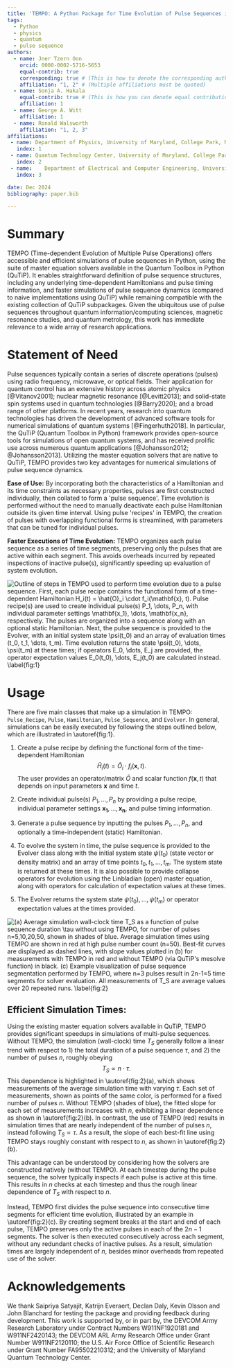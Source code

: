 ```yaml
---
title: 'TEMPO: A Python Package for Time Evolution of Pulse Sequences in QuTiP'
tags:
  - Python
  - physics
  - quantum
  - pulse sequence
authors:
  - name: Jner Tzern Oon
    orcid: 0000-0002-5716-5653
    equal-contrib: true
    corresponding: true # (This is how to denote the corresponding author)
    affiliation: "1, 2" # (Multiple affiliations must be quoted)
  - name: Sonja A. Hakala
    equal-contrib: true # (This is how you can denote equal contributions between multiple authors)
    affiliation: 1
  - name: George A. Witt
    affiliation: 1
  - name: Ronald Walsworth
    affiliation: "1, 2, 3"
affiliations:
 - name: Department of Physics, University of Maryland, College Park, Maryland 20742, USA
   index: 1
 - name: Quantum Technology Center, University of Maryland, College Park, Maryland 20742, USA
   index: 2
 - name:    Department of Electrical and Computer Engineering, University of Maryland, College Park, Maryland 20742, USA
   index: 3

date: Dec 2024
bibliography: paper.bib

---
```



# Summary

TEMPO (Time-dependent Evolution of Multiple Pulse Operations) offers accessible and efficient simulations of pulse sequences in Python, using the suite of master equation solvers available in the Quantum Toolbox in Python (QuTiP). 
It enables straightforward definition of pulse sequence structures, including any underlying time-dependent Hamiltonians and pulse timing information, and faster simulations of pulse sequence dynamics (compared to naive implementations using QuTiP) while remaining compatible with the existing collection of QuTiP subpackages. Given the ubiquitous use of pulse sequences throughout quantum information/computing sciences, magnetic resonance studies, and quantum metrology, this work has immediate relevance to a wide array of research applications.

# Statement of Need
Pulse sequences typically contain a series of discrete operations (pulses) using radio frequency, microwave, or optical fields. Their application for quantum control has an extensive history across atomic physics [@Vitanov2001]; nuclear magnetic resonance [@Levitt2013]; and solid-state spin systems used in quantum technologies [@Barry2020]; and a broad range of other platforms.
In recent years, research into quantum technologies has driven the development of advanced software tools for numerical simulations of quantum systems [@Fingerhuth2018]. 
In particular, the QuTiP (Quantum Toolbox in Python) framework provides open-source tools for simulations of open quantum systems, and has received prolific use across numerous quantum applications [@Johansson2012; @Johansson2013]. Utilizing the master equation solvers that are native to QuTiP, TEMPO provides two key advantages for numerical simulations of pulse sequence dynamics.


**Ease of Use:** By incorporating both the characteristics of a Hamiltonian and its time constraints as necessary properties, pulses are first constructed individually, then collated to form a 'pulse sequence'. 
Time evolution is performed without the need to manually deactivate each pulse Hamiltonian outside its given time interval.
Using pulse 'recipes' in TEMPO, the creation of pulses with overlapping functional forms is streamlined, with parameters that can be tuned for individual pulses.

**Faster Executions of Time Evolution:** 
TEMPO organizes each pulse sequence as a series of time segments, preserving only the pulses that are active within each segment.
This avoids overheads incurred by repeated inspections of inactive pulse(s), significantly speeding up evaluation of system evolution.










![Outline of steps in TEMPO used to perform time evolution due to a pulse sequence. First, each pulse recipe contains the functional form of a time-dependent Hamiltonian $H_i(t) = \hat{O}_i \cdot f_i(\mathbf{x}, t)$. Pulse recipe(s) are used to create individual pulse(s) $P_1, \dots, P_n$, with individual parameter settings $\mathbf{x_1}, \dots, \mathbf{x_n}$, respectively. The pulses are organized into a sequence along with an optional static Hamiltonian. Next, the pulse sequence is provided to the Evolver, with an initial system state $\psi(t_0)$ and an array of evaluation times $(t_0, t_1, \dots, t_m)$. Time evolution returns the state $\psi(t_0), \dots, \psi(t_m)$ at these times; if operators $E_0, \dots, E_j$ are provided, the operator expectation values $E_0(t_0), \dots, E_j(t_0)$ are calculated instead. \label{fig:1}](TEMPO_Fig1.png)

<!--
<figure>
    <img src="./TEMPO_Fig1.png" alt="Alt text" />
    <figcaption>
    This is the image caption
    </figcaption>
</figure>
-->

# Usage

There are five main classes that make up a simulation in TEMPO: `Pulse_Recipe`, `Pulse`, `Hamiltonian`, `Pulse_Sequence`, and `Evolver`.
In general, simulations can be easily executed by following the steps outlined below, which are illustrated in \autoref{fig:1}.

1. Create a pulse recipe by defining the functional form of the time-dependent Hamiltonian $$\hat H_i(t) = \hat O_i \cdot f_i(\mathbf{x},  t).$$ The user provides an operator/matrix $\hat O$ and scalar function $f(\mathbf{x}, t)$ that depends on input parameters $\mathbf{x}$ and time $t$.

1. Create individual pulse(s) $P_1, \dots, P_n$ by providing a pulse recipe, individual parameter settings $\mathbf{x_1}, \dots, \mathbf{x_n}$, and pulse timing information.

1. Generate a pulse sequence by inputting the pulses $P_1, \dots, P_n$, and optionally a time-independent (static) Hamiltonian.

1. To evolve the system in time, the pulse sequence is provided to the Evolver class along with the initial system state $\psi(t_0)$ (state vector or density matrix) and an array of time points $t_0, t_1, \dots, t_m$. The system state is returned at these times. It is also possible to provide collapse operators for evolution using the Linbladian (open) master equation, along with operators for calculation of expectation values at these times.

1. The Evolver returns the system state $\psi(t_0), \dots, \psi(t_m)$ or operator expectation values at the times provided.





<!--
commented text
-->
[//]: # (This is a comment.)
[//]: # (This is a comment on a new line.)





![(a) Average simulation wall-clock time $T_S$ as a function of pulse sequence duration $\tau$ without using TEMPO, for number of pulses $n=5,10,20,50$, shown in shades of blue. Average simulation times using TEMPO are shown in red at high pulse number count $(n=50)$. Best-fit curves are displayed as dashed lines, with slope values plotted in (b) for measurements with TEMPO in red and without TEMPO (via QuTiP's mesolve function) in black. (c) Example visualization of pulse sequence segmentation performed by TEMPO, where $n=3$ pulses result in $2n-1=5$ time segments for solver evaluation. All measurements of $T_S$ are average values over 20 repeated runs. \label{fig:2}](TEMPO_Fig2.png)

<!-- commented text
<figure>
    <img src="./TEMPO_fig2.png" alt="Alt text" />
    <figcaption>
    This is the image caption
    </figcaption>
</figure>
-->

## **Efficient Simulation Times**:

Using the existing master equation solvers available in QuTiP, TEMPO provides significant speedups in simulations of multi-pulse sequences. Without TEMPO, the simulation (wall-clock) time $T_S$ generally follow a linear trend with respect to 1) the total duration of a pulse sequence $\tau$, and 2) the number of pulses $n$, roughly obeying $$T_S \propto n \cdot \tau.$$
This dependence is highlighted in \autoref{fig:2}(a), which shows measurements of the average simulation time with varying $\tau$. Each set of measurements, shown as points of the same color, is performed for a fixed number of pulses $n$. 
Without TEMPO (shades of blue), the fitted slope for each set of measurements increases with $n$, exhibiting a linear dependence as shown in \autoref{fig:2}(b). In contrast, the use of TEMPO (red) results in simulation times that are nearly independent of the number of pulses $n$, instead following $T_S \propto \tau$. As a result, the slope of each best-fit line using TEMPO stays roughly constant with respect to $n$, as shown in \autoref{fig:2}(b).

This advantage can be understood by considering how the solvers are constructed natively (without TEMPO). At each timestep during the pulse sequence, the solver typically inspects if each pulse is active at this time. This results in $n$ checks at each timestep and thus the rough linear dependence of $T_S$ with respect to $n$.

Instead, TEMPO first divides the pulse sequence into consecutive time segments for efficient time evolution, illustrated by an example in \autoref{fig:2}(c). By creating segment breaks at the start and end of each pulse, TEMPO preserves only the active pulses in each of the $2n-1$ segments. The solver is then executed consecutively across each segment, without any redundant checks of inactive pulses. As a result, simulation times are largely independent of $n$, besides minor overheads from repeated use of the solver.




# Acknowledgements
We thank Saipriya Satyajit, Katrijn Everaert, Declan Daly, Kevin Olsson and John Blanchard for testing the package and providing feedback during development. This work is supported by, or in part by, the DEVCOM Army Research Laboratory under Contract Numbers W911NF1920181 and  W911NF2420143; the DEVCOM ARL Army Research Office under Grant Number W911NF2120110; the U.S. Air Force Office of Scientific Research under Grant Number FA95502210312; and the University of Maryland Quantum Technology Center.

